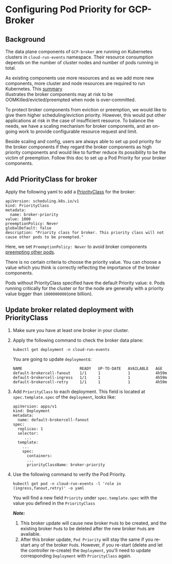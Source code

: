 # Configuring Pod Priority for GCP-Broker

## Background
The data plane components of `GCP-broker` are running on Kubernetes clusters in `cloud-run-events` namespace. 
Their resource consumption depends on the number of cluster nodes and number of pods running in total. 

As existing components use more resources and as we add more new components, more cluster and node resources
are required to run Kubernetes. This [summary](https://github.com/google/knative-gcp/issues/1502#issuecomment-664793074)  
illustrates the broker components may at risk to be OOMKilled/evicted/preempted when node is over-committed. 

To protect broker components from eviction or preemption, we would like to give them higher scheduling/eviction priority.
However, this would put other applications at risk in the case of insufficient resource. To balance the needs, 
we have a scaling mechanism for broker components, and an on-going work to provide configurable resource request and limit.

Beside scaling and config, users are always able to set up pod priority for the broker components 
if they regard the broker components as high priority components and would like to further reduce its possibility
to be the victim of preemption. Follow this doc to set up a Pod Priority for your broker components.

## Add PriorityClass for broker

Apply the following yaml to add a [PriorityClass](https://kubernetes.io/docs/concepts/configuration/pod-priority-preemption/#priorityclass) for the broker:

```shell
apiVersion: scheduling.k8s.io/v1
kind: PriorityClass
metadata:
  name: broker-priority
value: 1000
preemptionPolicy: Never
globalDefault: false
description: "Priority class for broker. This priority class will not cause other pods to be preempted."
```

Here, we set `PreemptionPolicy: Never` to avoid broker components [preempting other pods](https://kubernetes.io/docs/concepts/configuration/pod-priority-preemption/#non-preempting-priority-class).

There is no certain criteria to choose the priority value. You can choose a value which you think is correctly reflecting
the importance of the broker components. 

Pods without PriorityClass specified have the default Priority value: `0`.
Pods running critically for the cluster or for the node are generally with a priority value bigger than `1000000000`(one billion).


## Update broker related deployment with PriorityClass

1) Make sure you have at least one broker in your cluster.
2) Apply the following command to check the
    broker data plane:
    ```
    kubectl get deployment -n cloud-run-events
    ```
    
    You are going to update `deployment`s:
    
    ```
    NAME                         READY   UP-TO-DATE   AVAILABLE   AGE
    default-brokercell-fanout    1/1     1            1           4h59m
    default-brokercell-ingress   1/1     1            1           4h59m
    default-brokercell-retry     1/1     1            1           4h59m
    ```
3) Add `PriorityClass` to each deployment. This field is located at `spec.template.spec` of the `deployment`, looks like:
    
    ```
    apiVersion: apps/v1
    kind: Deployment
    metadata:
      name: default-brokercell-fanout
    spec:
      replicas: 1
      selector:
         ...
      template:
        ...
        spec:
          containers:
          ...
          priorityClassName: broker-priority
    ```
4) Use the following command to verify the Pod Priority. 
    ```
    kubectl get pod -n cloud-run-events -l 'role in (ingress,fanout,retry)' -o yaml
    ```
   You will find a new field `Priority` under `spec.template.spec` with the value you defined in the `PriorityClass`
   
   ***Note:*** 
   1) This broker update will cause new broker `Pod`s to be created, and the existing broker `Pod`s to be deleted after the new broker
   `Pod`s are available.
   2) After this broker update, `Pod Priority` will stay the same if you re-start any of the broker `Pod`s. However, if you re-start
   (delete and let the controller re-create) the `Deployment`, you'll need to update corresponding `Deployment` with `PriorityClass` again.